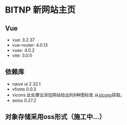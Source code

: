 # BITNP 新网站主页

## Vue
- vue: 3.2.37
- vue-router: 4.0.13
- vuex: 4.0.2
- vite: 3.0.0
## 依赖库

- naive ui 2.32.1
- vfonts 0.0.3
- vicons 此处建议添加网站给出的8种图标库 从[xicons](https://www.xicons.org/#/)获取。
- axios 0.27.2

## 对象存储采用oss形式（施工中...）
